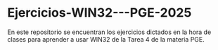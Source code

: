 # Ejercicios-WIN32---PGE-2025
En este repositorio se encuentran los ejercicios dictados en la hora de clases para aprender a usar WIN32 de la Tarea 4 de la materia PGE. 
